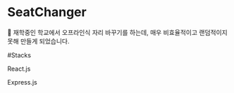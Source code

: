 # SeatChanger
📢 재학중인 학교에서 오프라인식 자리 바꾸기를 하는데,
매우 비효율적이고 랜덤적이지 못해 만들게 되었습니다.

#Stacks
<p>React.js</p>
<p>Express.js</p>